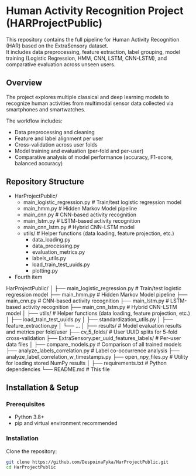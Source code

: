 # Human Activity Recognition Project (HARProjectPublic)

This repository contains the full pipeline for Human Activity Recognition (HAR) based on the ExtraSensory dataset.  
It includes data preprocessing, feature extraction, label grouping, model training (Logistic Regression, HMM, CNN, LSTM, CNN-LSTM), and comparative evaluation across unseen users.

## Overview

The project explores multiple classical and deep learning models to recognize human activities from multimodal sensor data collected via smartphones and smartwatches.

The workflow includes:
- Data preprocessing and cleaning
- Feature and label alignment per user
- Cross-validation across user folds
- Model training and evaluation (per-fold and per-user)
- Comparative analysis of model performance (accuracy, F1-score, balanced accuracy)

## Repository Structure

<ul>
  <li>HarProjectPublic/
    <ul>
      <li>main_logistic_regression.py # Train/test logistic regression model</li>
      <li>main_hmm.py                 # Hidden Markov Model pipeline</li>
      <li>main_cnn.py                 # CNN-based activity recognition</li>
      <li>main_lstm.py                # LSTM-based activity recognition</li>
      <li>main_cnn_lstm.py            # Hybrid CNN-LSTM model</li>
      <li>utils/                      # Helper functions (data loading, feature projection, etc.)
          <ul>
            <li>data_loading.py</li>
            <li>data_processing.py</li>
            <li>evaluation_metrics.py</li>
            <li>labels_utils.py</li>
            <li>load_train_test_uuids.py</li>
            <li>plotting.py</li>
          </ul>
      </li>
    </ul>
  </li>
  <li>Fourth item</li>
</ul>

HarProjectPublic/
│
├── main_logistic_regression.py     # Train/test logistic regression model
├── main_hmm.py                     # Hidden Markov Model pipeline
├── main_cnn.py                     # CNN-based activity recognition
├── main_lstm.py                    # LSTM-based activity recognition
├── main_cnn_lstm.py                # Hybrid CNN-LSTM model
│
├── utils/                          # Helper functions (data loading, feature projection, etc.)
│   ├── load_train_test_uuids.py
│   ├── standardization_utils.py
│   ├── feature_extraction.py
│   └── ...
│
├── results/                        # Model evaluation results and metrics per fold/user
├── cv_5_folds/                     # User UUID splits for 5-fold cross-validation
├── ExtraSensory.per_uuid_features_labels/   # Per-user data files
│
├── compare_models.py               # Comparison of all trained models
├── analyze_labels_correlation.py   # Label co-occurrence analysis
├── analyze_label_correlation_w_timestamps.py
├── open_npy_files.py               # Utility for loading stored NumPy results
│
├── requirements.txt                # Python dependencies
└── README.md                       # This file

## Installation & Setup

### Prerequisites
- Python 3.8+
- pip and virtual environment recommended

### Installation
Clone the repository:
```bash
git clone https://github.com/DespoinaFyka/HarProjectPublic.git
cd HarProjectPublic


